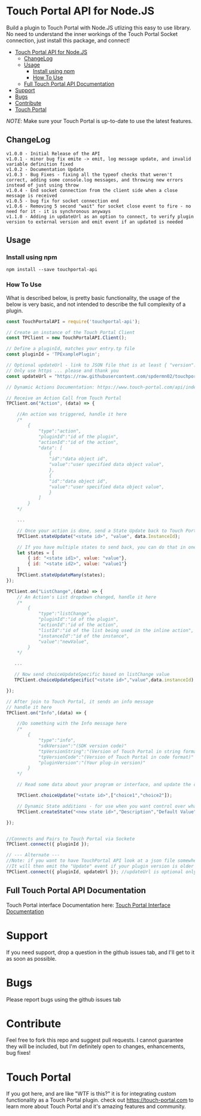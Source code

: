 # Touch Portal API for Node.JS

Build a plugin to Touch Portal with Node.JS utlizing this easy to use library.  No need to understand the inner workings of the Touch Portal Socket connection, just install this package, and connect!

- [Touch Portal API for Node.JS](#touch-portal-api-for-nodejs)
  - [ChangeLog](#changelog)
  - [Usage](#usage)
    - [Install using npm](#install-using-npm)
    - [How To Use](#how-to-use)
  - [Full Touch Portal API Documentation](#full-touch-portal-api-documentation)
- [Support](#support)
- [Bugs](#bugs)
- [Contribute](#contribute)
- [Touch Portal](#touch-portal)

*NOTE*: Make sure your Touch Portal is up-to-date to use the latest features.

## ChangeLog
```
v1.0.0 - Initial Release of the API
v1.0.1 - minor bug fix emite -> emit, log message update, and invalid variable definition fixed
v1.0.2 - Documentation Update
v1.0.3 - Bug Fixes - fixing all the typeof checks that weren't correct, adding some console.log messages, and throwing new errors instead of just using throw
v1.0.4 - End socket connection from the client side when a close message is received
v1.0.5 - bug fix for socket connection end
v1.0.6 - Removing 5 second "wait" for socket close event to fire - no need for it - it is synchronous anyways
v1.1.0 - Adding in updateUrl as an option to connect, to verify plugin version to external version and emit event if an updated is needed
```

## Usage 
### Install using npm
```shell
npm install --save touchportal-api
```
### How To Use
What is described below, is pretty basic functionality, the usage of the below is very basic, and not intended to describe the full complexity of a plugin.
```javascript
const TouchPortalAPI = require('touchportal-api');

// Create an instance of the Touch Portal Client
const TPClient = new TouchPortalAPI.Client();

// Define a pluginId, matches your entry.tp file
const pluginId = 'TPExamplePlugin';

// Optional updateUrl - link to JSON file that is at least { "version":"1.0.0" } formatted (version uses semantic versioning)
// Only use https ... please and thank you
const updateUrl = "https://raw.githubusercontent.com/spdermn02/touchportal-node-api/master/package.json";

// Dynamic Actions Documentation: https://www.touch-portal.com/api/index.php?section=dynamic-actions

// Receive an Action Call from Touch Portal
TPClient.on("Action", (data) => {

    //An action was triggered, handle it here
    /*
        {
            "type":"action",
            "pluginId":"id of the plugin",
            "actionId":"id of the action",
            "data": [
                {
                "id":"data object id",
                "value":"user specified data object value",
                },
                {
                "id":"data object id",
                "value":"user specified data object value",
                }
            ]
        }
    */

    ...

    // Once your action is done, send a State Update back to Touch Portal
    TPClient.stateUpdate("<state id>", "value", data.InstanceId);

    // If you have multiple states to send back, you can do that in one call versus separate
    let states = [
        { id: "<state id1>", value: "value"},
        { id: "<state id2>", value: "value1"}
    ]
    TPClient.stateUpdateMany(states);
});

TPClient.on("ListChange",(data) => {
    // An Action's List dropdown changed, handle it here
    /*
        {
            "type":"listChange",
            "pluginId":"id of the plugin",
            "actionId":"id of the action",
            "listId":"id of the list being used in the inline action",
            "instanceId":"id of the instance",
            "value":"newValue",
        }
    */

   ...

   // Now send choiceUpdateSpecific based on listChange value
   TPClient.choiceUpdateSpecific("<state id>","value",data.instanceId)

});

// After join to Touch Portal, it sends an info message
// handle it here
TPClient.on("Info",(data) => {

    //Do something with the Info message here
    /*
        {
            "type":"info",
            "sdkVersion":"(SDK version code)"
            "tpVersionString":"(Version of Touch Portal in string format)"
            "tpVersionCode":"(Version of Touch Portal in code format)"
            "pluginVersion":"(Your plug-in version)"
        }
    */

    // Read some data about your program or interface, and update the choice list in Touch Portal

    TPClient.choiceUpdate("<state id>",["choice1","choice2"]);

    // Dynamic State additions - for use when you want control over what states are available in TouchPortal
    TPClient.createState("<new state id>","Description","Default Value");

});


//Connects and Pairs to Touch Portal via Sockete
TPClient.connect({ pluginId }); 

// --- Alternate --- 
//Note: if you want to have TouchPortal API look at a json file somewhere on the internet, you can include updateUrl as a parameter
//It will then emit the "Update" event if your plugin version is older than the version at the updateUrl
TPClient.connect({ pluginId, updateUrl }); //updateUrl is optional only if you want TouchPortal-API to attempt to tell you if you need an update or not

```

## Full Touch Portal API Documentation
Touch Portal interface Documentation here: 
[Touch Portal Interface Documentation](https://www.touch-portal.com/api)

# Support
If you need support, drop a question in the github issues tab, and I'll get to it as soon as possible.

# Bugs
Please report bugs using the github issues tab

# Contribute
Feel free to fork this repo and suggest pull requests. I cannot guarantee they will be included, but I'm definitely open to changes, enhancements, bug fixes!

# Touch Portal
If you got here, and are like "WTF is this?" it is for integrating custom functionality as a Touch Portal plugin. check out https://touch-portal.com to learn more about Touch Portal and it's amazing features and community.